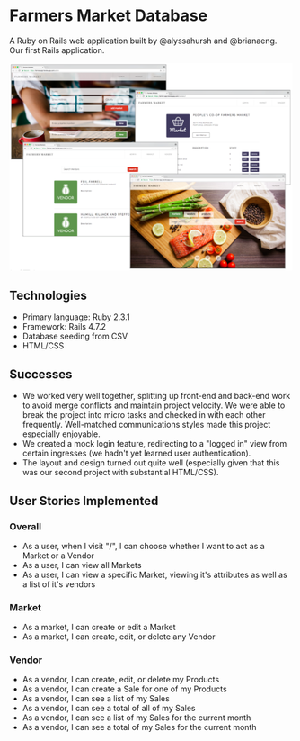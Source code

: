 # Farmers Market Database
A Ruby on Rails web application built by @alyssahursh and @brianaeng. Our first Rails application.

![Farmar screen shots](/Farmar.png?raw=true "Farmar screen shots")


## Technologies
* Primary language: Ruby 2.3.1
* Framework: Rails 4.7.2
* Database seeding from CSV
* HTML/CSS

## Successes
* We worked very well together, splitting up front-end and back-end work to avoid merge conflicts and maintain project velocity. We were able to break the project into micro tasks and checked in with each other frequently. Well-matched communications styles made this project especially enjoyable.
* We created a mock login feature, redirecting to a "logged in" view from certain ingresses (we hadn't yet learned user authentication).
* The layout and design turned out quite well (especially given that this was our second project with substantial HTML/CSS).

## User Stories Implemented

### Overall
- As a user, when I visit "/", I can choose whether I want to act as a Market or a Vendor
- As a user, I can view all Markets
- As a user, I can view a specific Market, viewing it's attributes as well as a list of it's vendors

### Market
- As a market, I can create or edit a Market
- As a market, I can create, edit, or delete any Vendor

### Vendor
- As a vendor, I can create, edit, or delete my Products
- As a vendor, I can create a Sale for one of my Products
- As a vendor, I can see a list of my Sales
- As a vendor, I can see a total of all of my Sales
- As a vendor, I can see a list of my Sales for the current month
- As a vendor, I can see a total of my Sales for the current month
